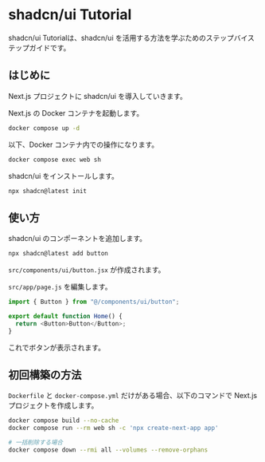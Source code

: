 # shadcn/ui Tutorial

shadcn/ui Tutorialは、shadcn/ui を活用する方法を学ぶためのステップバイステップガイドです。

## はじめに

Next.js プロジェクトに shadcn/ui を導入していきます。

Next.js の Docker コンテナを起動します。

```bash
docker compose up -d
```

以下、Docker コンテナ内での操作になります。

```bash
docker compose exec web sh
```

shadcn/ui をインストールします。

```bash
npx shadcn@latest init
```

## 使い方

shadcn/ui のコンポーネントを追加します。

```bash
npx shadcn@latest add button
```

`src/components/ui/button.jsx` が作成されます。

`src/app/page.js` を編集します。

```js
import { Button } from "@/components/ui/button";

export default function Home() {
  return <Button>Button</Button>;
}
```

これでボタンが表示されます。

## 初回構築の方法

`Dockerfile` と `docker-compose.yml` だけがある場合、以下のコマンドで Next.js プロジェクトを作成します。

```bash
docker compose build --no-cache
docker compose run --rm web sh -c 'npx create-next-app app'

# 一括削除する場合
docker compose down --rmi all --volumes --remove-orphans
```
